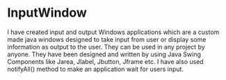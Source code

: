 # InputWindow
 I have created input and output Windows applications which are a custom made java windows designed to take input from user or display some information as output to the user. They can be used in any project by anyone. They have been designed and written by using Java Swing Components like Jarea, Jlabel, Jbutton, Jframe etc. I have also used notifyAll() method to make an application wait for users input.
